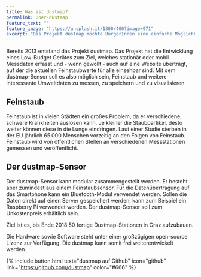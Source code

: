 ```yaml
---
title: Was ist dustmap?
permalink: uber-dustmap
feature_text: ""
feature_image: "https://unsplash.it/1300/400?image=971"
excerpt: "Das Projekt dustmap möchte BürgerInnen eine einfache Möglichkeit geben, Feinstaub zu messen. Ziel des Projekts ist es, ein einfaches, kostengünstiges Messgerät zu entwickeln, mit dem Feinstaub und andere Umweltdaten gemessen werden können."
---
```


Bereits 2013 entstand das Projekt dustmap. Das Projekt hat die Entwicklung eines Low-Budget Gerätes zum Ziel, welches stationär oder mobil Messdaten erfasst und - wenn gewollt - auch auf eine Website überträgt, auf der die aktuellen Feinstaubwerte für alle einsehbar sind. Mit dem dustmap-Sensor soll es also möglich sein, Feinstaub und weitere interessante Umweltdaten zu messen, zu speichern und zu visualisieren.

## Feinstaub

Feinstaub ist in vielen Städten ein großes Problem, da er verschiedene, schwere Krankheiten auslösen kann. Je kleiner die Staubpartikel, desto weiter können diese in die Lunge eindringen. Laut einer Studie sterben in der EU jährlich 65.000 Menschen vorzeitig an den Folgen von Feinstaub. Feinstaub wird von öffentlichen Stellen an verschiedenen Messstationen gemessen und veröffentlicht.

## Der dustmap-Sensor

Der dustmap-Sensor kann modular zusammengestellt werden. Er besteht aber zumindest aus einem Feinstaubsensor. Für die Datenübertragung auf das Smartphone kann ein Bluetooth-Modul verwendet werden. Sollen die Daten direkt auf einen Server gespeichert werden, kann zum Beispiel ein Raspberry Pi verwendet werden. Der dustmap-Sensor soll zum Unkostenpreis erhältlich sein.

Ziel ist es, bis Ende 2018 50 fertige Dustmap-Stationen in Graz aufzubauen.

Die Hardware sowie Software steht unter einer großzügigen open-source Lizenz zur Verfügung. Die dustmap kann somit frei weiterentwickelt werden.

{% include button.html text="dustmap auf Github" icon="github" link="https://github.com/dustmap" color="#666" %}